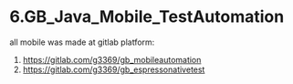 # 6.GB_Java_Mobile_TestAutomation

all mobile was made at gitlab platform:

1. https://gitlab.com/g3369/gb_mobileautomation
2. https://gitlab.com/g3369/gb_espressonativetest
